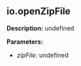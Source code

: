 ## io.openZipFile  
  
  
**Description:** undefined  
  
**Parameters:**  
  * *zipFile:* undefined  
